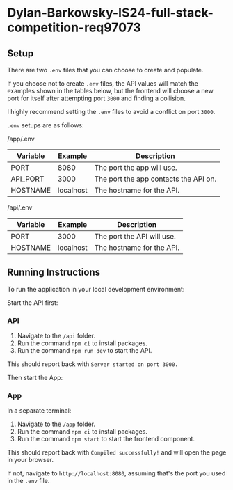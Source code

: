 # Dylan-Barkowsky-IS24-full-stack-competition-req97073

## Setup
There are two `.env` files that you can choose to create and populate. 

If you choose not to create `.env` files, the API values will match the examples shown in the tables below, but the frontend will choose a new port for itself after attempting port `3000` and finding a collision.

I highly recommend setting the `.env` files to avoid a conflict on port `3000`.

`.env` setups are as follows:

/app/.env

|  Variable | Example  | Description |
|---|---|---|
|  PORT | 8080  | The port the app will use.|
|  API_PORT | 3000  | The port the app contacts the API on. |
| HOSTNAME | localhost | The hostname for the API. |

/api/.env

|  Variable | Example  | Description |
|---|---|---|
|  PORT | 3000  | The port the API will use.|
| HOSTNAME | localhost | The hostname for the API. |

## Running Instructions
To run the application in your local development environment:

Start the API first:
### API
1. Navigate to the `/api` folder.
2. Run the command `npm ci` to install packages.
3. Run the command `npm run dev` to start the API.

This should report back with `Server started on port 3000.`

Then start the App:

### App

In a separate terminal:
1. Navigate to the `/app` folder.
2. Run the command `npm ci` to install packages.
3. Run the command `npm start` to start the frontend component.

This should report back with `Compiled successfully!` and will open the page in your browser. 

If not, navigate to `http://localhost:8080`, assuming that's the port you used in the `.env` file.
